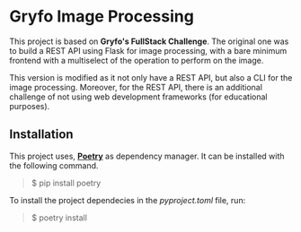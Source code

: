 # Gryfo Image Processing

This project is based on **Gryfo's FullStack Challenge**. The original one was to build a REST API using Flask for image processing, with a bare minimum frontend with a multiselect of the operation to perform on the image.

This version is modified as it not only have a REST API, but also a CLI for the image processing. Moreover, for the REST API, there is an additional challenge of not using web development frameworks (for educational purposes).

## Installation

This project uses, <a href='https://python-poetry.org/' target=_blank>**Poetry**</a> as dependency manager. It can be installed with the following command.

> $ pip install poetry

To install the project dependecies in the *pyproject.toml* file, run:

> $ poetry install
